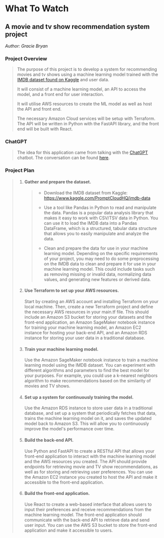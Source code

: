 # What To Watch

## A movie and tv show recommendation system project

_Author: Gracie Bryan_

### Project Overview

> The purpose of this project is to develop a system for recommending movies and tv shows using a machine learning model trained with the [IMDB dataset found on Kaggle](https://www.kaggle.com/datasets/ashirwadsangwan/imdb-dataset) and user data.
>
> It will consist of a machine learning model, an API to access the model, and a front end for user interaction.
>
> It will utilise AWS resources to create the ML model as well as host the API and front end.
>
> The necessary Amazon Cloud services will be setup with Terraform. The API will be written in Python with the FastAPI library, and the front end will be built with React.

### ChatGPT

> The idea for this application came from talking with the [ChatGPT](https://chat.openai.com/chat) chatbot.
> The conversation can be found [here](ChatGPT.md).

### Project Plan

> 1.  #### Gather and prepare the dataset.
>
>     > - Download the IMDB dataset from Kaggle: https://www.kaggle.com/PromptCloudHQ/imdb-data
>     >
>     > - Use a tool like Pandas in Python to read and manipulate the data. Pandas is a popular data analysis library that makes it easy to work with CSV/TSV data in Python. You can use it to load the IMDB data into a Pandas DataFrame, which is a structured, tabular data structure that allows you to easily manipulate and analyze the data.
>     >
>     > - Clean and prepare the data for use in your machine learning model. Depending on the specific requirements of your project, you may need to do some preprocessing on the IMDB data to clean and prepare it for use in your machine learning model. This could include tasks such as removing missing or invalid data, normalizing data values, and generating new features or derived data.
>
> 2.  #### Use Terraform to set up your AWS resources.
>
>     Start by creating an AWS account and installing Terraform on your local machine. Then, create a new Terraform project and define the necessary AWS resources in your main.tf file. This should include an Amazon S3 bucket for storing your datasets and the front-end application, an Amazon SageMaker notebook instance for training your machine learning model, an Amazon EC2 instance for hosting your back-end API, and an Amazon RDS instance for storing your user data in a traditional database.
>
> 3.  #### Train your machine learning model.
>
>     Use the Amazon SageMaker notebook instance to train a machine learning model using the IMDB dataset. You can experiment with different algorithms and parameters to find the best model for your purposes. For example, you could use a k-nearest neighbors algorithm to make recommendations based on the similarity of movies and TV shows.
>
> 4.  #### Set up a system for continuously training the model.
>
>     Use the Amazon RDS instance to store user data in a traditional database, and set up a system that periodically fetches that data, trains the machine learning model on it, and saves the updated model back to Amazon S3. This will allow you to continuously improve the model's performance over time.
>
> 5.  #### Build the back-end API.
>
>     Use Python and FastAPI to create a RESTful API that allows your front-end application to interact with the machine learning model and the AWS resources you created. The API should provide endpoints for retrieving movie and TV show recommendations, as well as for storing and retrieving user preferences. You can use the Amazon EC2 instance you created to host the API and make it accessible to the front-end application.
>
> 6.  #### Build the front-end application.
>     Use React to create a web-based interface that allows users to input their preferences and receive recommendations from the machine learning model. The front-end application should communicate with the back-end API to retrieve data and send user input. You can use the AWS S3 bucket to store the front-end application and make it accessible to users.
